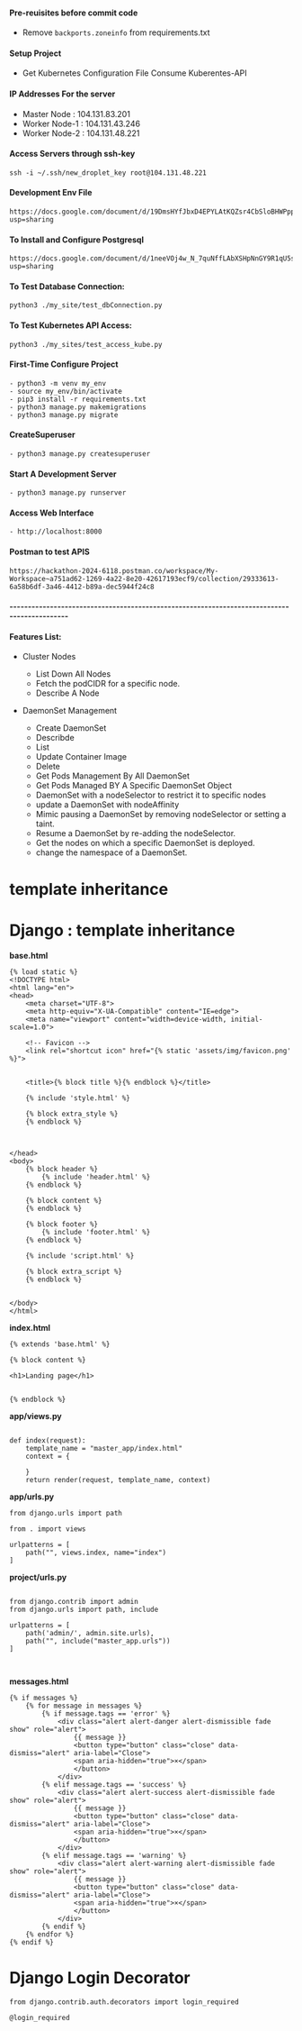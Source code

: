 #### Pre-reuisites before commit code

- Remove `backports.zoneinfo` from requirements.txt



#### Setup Project

- Get Kubernetes Configuration File Consume Kuberentes-API



#### IP Addresses For the server

- Master Node : 104.131.83.201
- Worker Node-1 : 104.131.43.246
- Worker Node-2 : 104.131.48.221

#### Access Servers through ssh-key

    ssh -i ~/.ssh/new_droplet_key root@104.131.48.221


#### Development Env File

    https://docs.google.com/document/d/19DmsHYfJbxD4EPYLAtKQZsr4CbSloBHWPpp3jmLOQqE/edit?usp=sharing


#### To Install and Configure Postgresql

    https://docs.google.com/document/d/1neeVOj4w_N_7quNffLAbXSHpNnGY9R1qU5s0XZTF1pg/edit?usp=sharing


#### To Test Database Connection:

    python3 ./my_site/test_dbConnection.py


#### To Test Kubernetes API Access:
    python3 ./my_sites/test_access_kube.py



#### First-Time Configure Project

    - python3 -m venv my_env
    - source my_env/bin/activate
    - pip3 install -r requirements.txt
    - python3 manage.py makemigrations
    - python3 manage.py migrate


#### CreateSuperuser

    - python3 manage.py createsuperuser




#### Start A Development Server

    - python3 manage.py runserver

#### Access Web Interface

    - http://localhost:8000



#### Postman to test APIS

    https://hackathon-2024-6118.postman.co/workspace/My-Workspace~a751ad62-1269-4a22-8e20-42617193ecf9/collection/29333613-6a58b6df-3a46-4412-b89a-dec5944f24c8

#### --------------------------------------------------------------------------------------------


#### Features List:


- Cluster Nodes

    - List Down All Nodes
    - Fetch the podCIDR for a specific node.
    - Describe A Node



- DaemonSet Management

    - Create DaemonSet 
    - Describde
    - List 
    - Update Container Image
    - Delete
    - Get Pods Management By All DaemonSet
    - Get Pods Managed BY A Specific DaemonSet Object
    - DaemonSet with a nodeSelector to restrict it to specific nodes
    - update a DaemonSet with nodeAffinity
    - Mimic pausing a DaemonSet by removing nodeSelector or setting a taint.
    - Resume a DaemonSet by re-adding the nodeSelector.
    - Get the nodes on which a specific DaemonSet is deployed.
    - change the namespace of a DaemonSet.

#   template inheritance


# Django : template inheritance


**base.html**


```
{% load static %}
<!DOCTYPE html>
<html lang="en">
<head>
    <meta charset="UTF-8">
    <meta http-equiv="X-UA-Compatible" content="IE=edge">
    <meta name="viewport" content="width=device-width, initial-scale=1.0">

    <!-- Favicon -->
    <link rel="shortcut icon" href="{% static 'assets/img/favicon.png' %}">


    <title>{% block title %}{% endblock %}</title>

    {% include 'style.html' %}

    {% block extra_style %}
    {% endblock %}



</head>
<body>
    {% block header %}
        {% include 'header.html' %}
    {% endblock %}

    {% block content %}
    {% endblock %}

    {% block footer %}
        {% include 'footer.html' %}
    {% endblock %}

    {% include 'script.html' %}

    {% block extra_script %}
    {% endblock %}


</body>
</html>

```


**index.html**

```
{% extends 'base.html' %}

{% block content %}

<h1>Landing page</h1>


{% endblock %}
```


**app/views.py**

```

def index(request):
    template_name = "master_app/index.html"
    context = {

    }
    return render(request, template_name, context)

```


**app/urls.py**

```
from django.urls import path

from . import views

urlpatterns = [
    path("", views.index, name="index")
]

```


**project/urls.py**

```

from django.contrib import admin
from django.urls import path, include 

urlpatterns = [
    path('admin/', admin.site.urls),
    path("", include("master_app.urls"))
]



```


**messages.html**

```
{% if messages %}
    {% for message in messages %}
        {% if message.tags == 'error' %}
            <div class="alert alert-danger alert-dismissible fade show" role="alert">
                {{ message }}
                <button type="button" class="close" data-dismiss="alert" aria-label="Close">
                <span aria-hidden="true">×</span>
                </button>
            </div>
        {% elif message.tags == 'success' %}
            <div class="alert alert-success alert-dismissible fade show" role="alert">
                {{ message }}
                <button type="button" class="close" data-dismiss="alert" aria-label="Close">
                <span aria-hidden="true">×</span>
                </button>
            </div>
        {% elif message.tags == 'warning' %}
            <div class="alert alert-warning alert-dismissible fade show" role="alert">
                {{ message }}
                <button type="button" class="close" data-dismiss="alert" aria-label="Close">
                <span aria-hidden="true">×</span>
                </button>
            </div>
        {% endif %}
    {% endfor %}
{% endif %}

```

# Django Login Decorator

```
from django.contrib.auth.decorators import login_required

@login_required



```